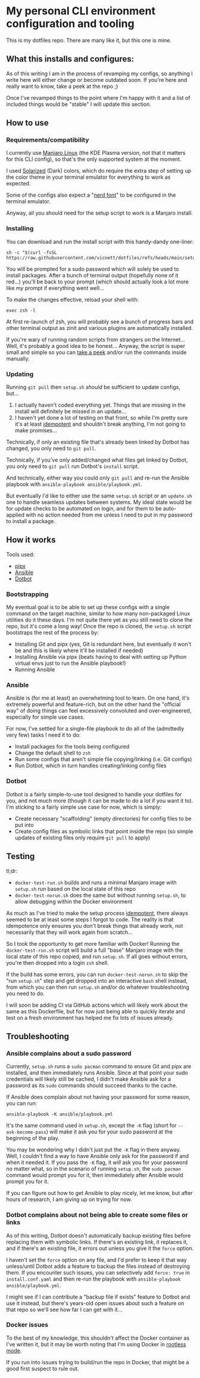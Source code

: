 # My personal CLI environment configuration and tooling

This is my dotfiles repo. There are many like it, but this one is mine.

## What this installs and configures:

As of this writing I am in the process of revamping my configs, so anything
I write here will either change or become outdated soon. If you're here and
really want to know, take a peek at the repo ;)

Once I've revamped things to the point where I'm happy with it and a list of
included things would be "stable" I will update this section.

## How to use

### Requirements/compatibility

I currently use [Manjaro Linux](https://manjaro.org/) (the KDE Plasma version,
not that it matters for this CLI config), so that's the only supported system at
the moment.

I used [Solarized](https://ethanschoonover.com/solarized/) (Dark) colors, which
do require the extra step of setting up the color theme in your terminal
emulator for everything to work as expected.

Some of the configs also expect a "[nerd font](https://www.nerdfonts.com/)" to
be configured in the terminal emulator.

Anyway, all you should need for the setup script to work is a Manjaro install.

### Installing

You can download and run the install script with this handy-dandy one-liner:

```shell
sh -c "$(curl -fsSL https://raw.githubusercontent.com/vicnett/dotfiles/refs/heads/main/setup.sh)"
```

You will be prompted for a sudo password which will solely be used to install
packages. After a bunch of terminal output (hopefully none of it red...) you'll
be back to your prompt (which should actually look a lot more like _my_ prompt
if everything went well...

To make the changes effective, reload your shell with:

```shell
exec zsh -l
```

At first re-launch of zsh, you will probably see a bunch of progress bars and
other terminal output as zinit and various plugins are automatically installed.

If you're wary of running random scripts from strangers on the Internet... Well,
it's probably a good idea to be honest... Anyway, the script is super small and
simple so you can [take a peek](setup.sh) and/or run the commands inside
manually.

### Updating

Running `git pull` then `setup.sh` _should_ be sufficient to update configs,
but...

1. I actually haven't coded everything yet. Things that are missing in the
   install will definitely be missed in an update...
2. I haven't yet done a lot of testing on that front, so while I'm pretty sure
   it's at least [idempotent](https://en.wikipedia.org/wiki/Idempotence) and
   shouldn't break anything, I'm not going to make promises...

Technically, if only an existing file that's already been linked by Dotbot has
changed, you only need to `git pull`.

Technically, if you've only added/changed what files get linked by Dotbot, you
only need to `git pull` run Dotbot's `install` script.

And technically, either way you could only `git pull` and re-run the Ansible
playbook with `ansible-playbook ansible/playbook.yml`.

But eventually I'd like to either use the same `setup.sh` script or an
`update.sh` one to handle seamless updates between systems. My ideal state would
be for update checks to be automated on login, and for them to be auto-applied
with no action needed from me unless I need to put in my password to install
a package.

## How it works

Tools used:
- [pipx](https://pipx.pypa.io/stable/)
- [Ansible](https://www.ansible.com/)
- [Dotbot](https://github.com/anishathalye/dotbot)

### Bootstrapping

My eventual goal is to be able to set up these configs with a single command on
the target machine, similar to how many non-packaged Linux utilities do it these
days. I'm not quite there yet as you still need to clone the repo, but it's come
a long way! Once the repo is cloned, the `setup.sh` script bootstraps the rest
of the process by:

- Installing Git and pipx (yes, Git is redundant here, but eventually it
  won't be and this is likely where it'll be installed if needed)
- Installing Ansible via pipx (beats having to deal with setting up Python
  virtual envs just to run the Ansible playbook!)
- Running Ansible

### Ansible

Ansible is (for me at least) an overwhelming tool to learn. On one hand, it's
extremely powerful and feature-rich, but on the other hand the "official way" of
doing things can feel excessively convoluted and over-engineered, especially for
simple use cases.

For now, I've settled for a single-file playbook to do all of the (admittedly
very few) tasks I need it to do:

- Install packages for the tools being configured
- Change the default shell to `zsh`
- Run some configs that aren't simple file copying/linking (i.e. Git configs)
- Run Dotbot, which in turn handles creating/linking config files

### Dotbot

Dotbot is a fairly simple-to-use tool designed to handle your dotfiles for you,
and not much more (though it can be made to do a lot if you want it to). I'm
sticking to a fairly simple use case for now, which is simply:

- Create necessary "scaffolding" (empty directories) for config files to be put
  into
- Create config files as symbolic links that point inside the repo (so simple
  updates of existing files only require `git pull` to apply)

## Testing

tl;dr:

- `docker-test-run.sh` builds and runs a minimal Manjaro image with `setup.sh`
  run based on the local state of this repo
- `docker-test-norun.sh` does the same but without running `setup.sh`, to allow
  debugging within the Docker environment

As much as I've tried to make the setup process
[idempotent](https://en.wikipedia.org/wiki/Idempotence), there always seemed to
be at least some steps I forgot to code. The reality is that idempotence only
ensures you don't break things that already work, not necessarily that they will
work again from scratch...

So I took the opportunity to get more familiar with Docker! Running the
`docker-test-run.sh` script will build a full "base" Manjaro image with the
local state of this repo copied, and run `setup.sh`. If all goes without errors,
you're then dropped into a login `zsh` shell.

If the build has some errors, you can run `docker-test-norun.sh` to skip the
"run `setup.sh`" step and get dropped into an interactive `bash` shell instead,
from which you can then run `setup.sh` and/or do whatever troubleshooting you
need to do.

I will soon be adding CI via GitHub actions which will likely work about the
same as this Dockerfile, but for now just being able to quickly iterate and test
on a fresh environment has helped me fix lots of issues already.

## Troubleshooting

### Ansible complains about a sudo password

Currently, `setup.sh` runs a `sudo pacman` command to ensure Git and pipx
are installed, and then immediately runs Ansible. Since at that point your
sudo credentials will likely still be cached, I didn't make Ansible ask for
a password as its `sudo` commands should succeed thanks to the cache.

If Ansible does complain about not having your password for some reason, you can
run:

```shell
ansible-playbook -K ansible/playbook.yml
```

It's the same command used in `setup.sh`, except the `-K` flag (short for
`--ask-become-pass`) will make it ask you for your sudo password at the
beginning of the play.

You may be wondering why I didn't just put the `-K` flag in there anyway. Well,
I couldn't find a way to have Ansible only ask for the password if and when it
needed it. If you pass the `-K` flag, it _will_ ask you for your password no
matter what, so in the scenario of running `setup.sh`, the `sudo pacman` command
would prompt you for it, then immediately after Ansible would prompt you for it.

If you can figure out how to get Ansible to play nicely, let me know, but after
hours of research, I am giving up on trying for now.

### Dotbot complains about not being able to create some files or links

As of this writing, Dotbot doesn't automatically backup existing files before
replacing them with symbolic links. If there's an existing link, it replaces it,
and if there's an existing file, it errors out unless you give it the `force`
option.

I haven't set the `force` option on any file, and I'd prefer to keep it that way
unless/until Dotbot adds a feature to backup the files instead of destroying
them. If you encounter such issues, you can selectively add `force: true` in
`install.conf.yaml` and then re-run the playbook with `ansible-playbook
ansible/playbook.yml`.

I might see if I can contribute a "backup file if exists" feature to Dotbot and
use it instead, but there's years-old open issues about such a feature on that
repo so we'll see how far I can get with it...

### Docker issues

To the best of my knowledge, this shouldn't affect the Docker container as I've
written it, but it may be worth noting that I'm using Docker in [rootless
mode](https://docs.docker.com/engine/security/rootless/).

If you run into issues trying to build/run the repo in Docker, that might be
a good first suspect to rule out.
